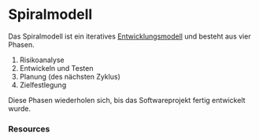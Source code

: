 # Spiralmodell

Das Spiralmodell ist ein iteratives [Entwicklungsmodell](Entwicklungsmodell)
und besteht aus vier Phasen.

1. Risikoanalyse
2. Entwickeln und Testen
3. Planung (des nächsten Zyklus)
4. Zielfestlegung

Diese Phasen wiederholen sich, bis das Softwareprojekt fertig entwickelt 
wurde.

### Resources

